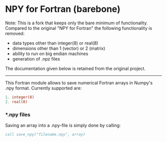 # NPY for Fortran (barebone)
Note: This is a fork that keeps only the bare minimum of functionality.
Compared to the original "NPY for Fortran" the following functionality is removed:
* data types other than integer(8) or real(8)
* dimensions other than 1 (vector) or 2 (matrix)
* ability to run on big endian machines
* generation of .npz files

The documentation given below is retained from the original project.

---

This Fortran module allows to save numerical Fortran arrays in Numpy's .npy format.
Currently supported are:
```fortran
1. integer(8)
2. real(8)
```

### *.npy files
Saving an array into a .npy-file is simply done by calling:
```fortran
call save_npy("filename.npy", array)
```
